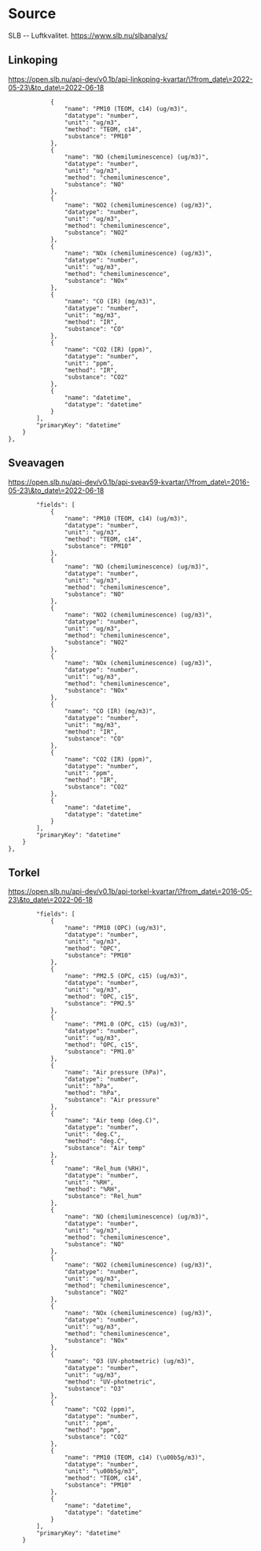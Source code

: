 # Source

SLB -- Luftkvalitet.
https://www.slb.nu/slbanalys/


## Linkoping
https://open.slb.nu/api-dev/v0.1b/api-linkoping-kvartar/\?from_date\=2022-05-23\&to_date\=2022-06-18

                {
                    "name": "PM10 (TEOM, c14) (ug/m3)",
                    "datatype": "number",
                    "unit": "ug/m3",
                    "method": "TEOM, c14",
                    "substance": "PM10"
                },
                {
                    "name": "NO (chemiluminescence) (ug/m3)",
                    "datatype": "number",
                    "unit": "ug/m3",
                    "method": "chemiluminescence",
                    "substance": "NO"
                },
                {
                    "name": "NO2 (chemiluminescence) (ug/m3)",
                    "datatype": "number",
                    "unit": "ug/m3",
                    "method": "chemiluminescence",
                    "substance": "NO2"
                },
                {
                    "name": "NOx (chemiluminescence) (ug/m3)",
                    "datatype": "number",
                    "unit": "ug/m3",
                    "method": "chemiluminescence",
                    "substance": "NOx"
                },
                {
                    "name": "CO (IR) (mg/m3)",
                    "datatype": "number",
                    "unit": "mg/m3",
                    "method": "IR",
                    "substance": "CO"
                },
                {
                    "name": "CO2 (IR) (ppm)",
                    "datatype": "number",
                    "unit": "ppm",
                    "method": "IR",
                    "substance": "CO2"
                },
                {
                    "name": "datetime",
                    "datatype": "datetime"
                }
            ],
            "primaryKey": "datetime"
        }
    },


## Sveavagen
https://open.slb.nu/api-dev/v0.1b/api-sveav59-kvartar/\?from_date\=2016-05-23\&to_date\=2022-06-18

            "fields": [
                {
                    "name": "PM10 (TEOM, c14) (ug/m3)",
                    "datatype": "number",
                    "unit": "ug/m3",
                    "method": "TEOM, c14",
                    "substance": "PM10"
                },
                {
                    "name": "NO (chemiluminescence) (ug/m3)",
                    "datatype": "number",
                    "unit": "ug/m3",
                    "method": "chemiluminescence",
                    "substance": "NO"
                },
                {
                    "name": "NO2 (chemiluminescence) (ug/m3)",
                    "datatype": "number",
                    "unit": "ug/m3",
                    "method": "chemiluminescence",
                    "substance": "NO2"
                },
                {
                    "name": "NOx (chemiluminescence) (ug/m3)",
                    "datatype": "number",
                    "unit": "ug/m3",
                    "method": "chemiluminescence",
                    "substance": "NOx"
                },
                {
                    "name": "CO (IR) (mg/m3)",
                    "datatype": "number",
                    "unit": "mg/m3",
                    "method": "IR",
                    "substance": "CO"
                },
                {
                    "name": "CO2 (IR) (ppm)",
                    "datatype": "number",
                    "unit": "ppm",
                    "method": "IR",
                    "substance": "CO2"
                },
                {
                    "name": "datetime",
                    "datatype": "datetime"
                }
            ],
            "primaryKey": "datetime"
        }
    },

## Torkel
https://open.slb.nu/api-dev/v0.1b/api-torkel-kvartar/\?from_date\=2016-05-23\&to_date\=2022-06-18

            "fields": [
                {
                    "name": "PM10 (OPC) (ug/m3)",
                    "datatype": "number",
                    "unit": "ug/m3",
                    "method": "OPC",
                    "substance": "PM10"
                },
                {
                    "name": "PM2.5 (OPC, c15) (ug/m3)",
                    "datatype": "number",
                    "unit": "ug/m3",
                    "method": "OPC, c15",
                    "substance": "PM2.5"
                },
                {
                    "name": "PM1.0 (OPC, c15) (ug/m3)",
                    "datatype": "number",
                    "unit": "ug/m3",
                    "method": "OPC, c15",
                    "substance": "PM1.0"
                },
                {
                    "name": "Air pressure (hPa)",
                    "datatype": "number",
                    "unit": "hPa",
                    "method": "hPa",
                    "substance": "Air pressure"
                },
                {
                    "name": "Air temp (deg.C)",
                    "datatype": "number",
                    "unit": "deg.C",
                    "method": "deg.C",
                    "substance": "Air temp"
                },
                {
                    "name": "Rel_hum (%RH)",
                    "datatype": "number",
                    "unit": "%RH",
                    "method": "%RH",
                    "substance": "Rel_hum"
                },
                {
                    "name": "NO (chemiluminescence) (ug/m3)",
                    "datatype": "number",
                    "unit": "ug/m3",
                    "method": "chemiluminescence",
                    "substance": "NO"
                },
                {
                    "name": "NO2 (chemiluminescence) (ug/m3)",
                    "datatype": "number",
                    "unit": "ug/m3",
                    "method": "chemiluminescence",
                    "substance": "NO2"
                },
                {
                    "name": "NOx (chemiluminescence) (ug/m3)",
                    "datatype": "number",
                    "unit": "ug/m3",
                    "method": "chemiluminescence",
                    "substance": "NOx"
                },
                {
                    "name": "O3 (UV-photmetric) (ug/m3)",
                    "datatype": "number",
                    "unit": "ug/m3",
                    "method": "UV-photmetric",
                    "substance": "O3"
                },
                {
                    "name": "CO2 (ppm)",
                    "datatype": "number",
                    "unit": "ppm",
                    "method": "ppm",
                    "substance": "CO2"
                },
                {
                    "name": "PM10 (TEOM, c14) (\u00b5g/m3)",
                    "datatype": "number",
                    "unit": "\u00b5g/m3",
                    "method": "TEOM, c14",
                    "substance": "PM10"
                },
                {
                    "name": "datetime",
                    "datatype": "datetime"
                }
            ],
            "primaryKey": "datetime"
        }

